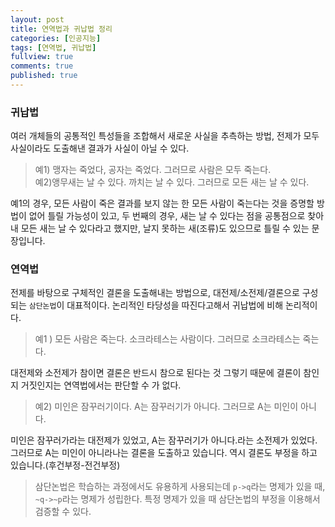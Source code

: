 ```yaml
---
layout: post
title: 연역법과 귀납법 정리
categories: [인공지능]
tags: [연역법, 귀납법]
fullview: true
comments: true
published: true
---
```

### 귀납법
 여러 개체들의 공통적인 특성들을 조합해서 새로운 사실을 추측하는 방법, 전제가 모두 사실이라도 도출해낸 결과가 사실이 아닐 수 있다.
> 예1) 맹자는 죽었다, 공자는 죽었다. 그러므로 사람은 모두 죽는다. <br /> 예2)앵무새는 날 수 있다. 까치는 날 수 있다. 그러므로 모든 새는 날 수 있다.

예1의 경우, 모든 사람이 죽은 결과를 보지 않는 한 모든 사람이 죽는다는 것을 증명할 방법이 없어 틀릴 가능성이 있고, 두 번째의 경우, 새는 날 수 있다는 점을 공통점으로 찾아내 모든 새는 날 수 있다라고 했지만, 날지 못하는 새(조류)도 있으므로 틀릴 수 있는 문장입니다.

### 연역법
전제를 바탕으로 구체적인 결론을 도출해내는 방법으로, 대전제/소전제/결론으로 구성되는 `삼단논법`이 대표적이다. 논리적인 타당성을 따진다고해서 귀납법에 비해 논리적이다.
> 예1 ) 모든 사람은 죽는다. 소크라테스는 사람이다. 그러므로 소크라테스는 죽는다.

 대전제와 소전제가 참이면 결론은 반드시 참으로 된다는 것 그렇기 때문에 결론이 참인지 거짓인지는 연역법에서는 판단할 수 가 없다.

>예2) 미인은 잠꾸러기이다. A는 잠꾸러기가 아니다. 그러므로 A는 미인이 아니다.

미인은 잠꾸러가라는 대전제가 있었고, A는 잠꾸러기가 아니다.라는 소전제가 있었다. 그러므로 A는 미인이 아니라나는 결론을 도출하고 있습니다. 역시 결론도 부정을 하고 있습니다.(후건부정-전건부정)

> 삼단논법은 학습하는 과정에서도 유용하게 사용되는데 `p->q`라는 명제가 있을 때, `~q->~p`라는 명제가 성립한다. 특정 명제가 있을 때 삼단논법의 부정을 이용해서 검증할 수 있다. 
